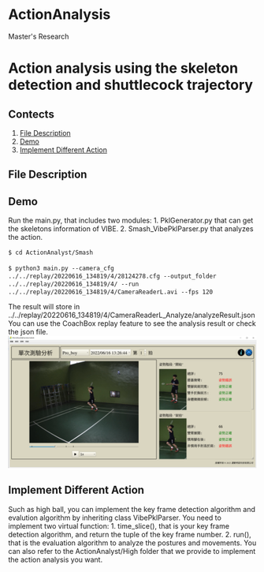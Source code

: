 # ActionAnalysis
Master's Research
# Action analysis using the skeleton detection and shuttlecock trajectory

## Contects
1. [File Description](#File-Description)
2. [Demo](#Demo)
3. [Implement Different Action](#Implement-Different-Action)

## File Description


## Demo
Run the main.py, that includes two modules: 1. PklGenerator.py that can get the skeletons information of VIBE. 2. Smash_VibePklParser.py that analyzes the action.
```
$ cd ActionAnalyst/Smash

$ python3 main.py --camera_cfg ../../replay/20220616_134819/4/28124278.cfg --output_folder ../../replay/20220616_134819/4/ --run ../../replay/20220616_134819/4/CameraReaderL.avi --fps 120
```
The result will store in ../../replay/20220616_134819/4/CameraReaderL_Analyze/analyzeResult.json
You can use the CoachBox replay feature to see the analysis result or check the json file.
![Image text](https://github.com/rain020527/ActionAnalysis/blob/main/readme_img/UI.png)

## Implement Different Action
Such as high ball, you can implement the key frame detection algorithm and evalution algorithm by inheriting class VibePklParser. You need to implement two virtual function: 1. time_slice(), that is your key frame detection algorithm, and return the tuple of the key frame number. 2. run(), that is the evaluation algorithm to analyze the postures and movements. You can also refer to the ActionAnalyst/High folder that we provide to implement the action analysis you want.
